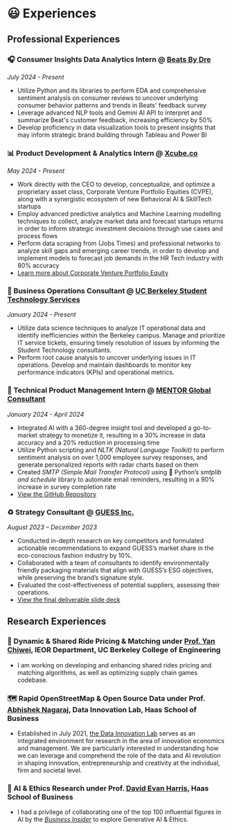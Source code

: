😃 Experiences
==============

## Professional Experiences

### 🎧 Consumer Insights Data Analytics Intern @ [Beats By Dre](https://www.beatsbydre.com/us)
*July 2024 - Present*
- Utilize Python and its libraries to perform EDA and comprehensive sentiment analysis on consumer reviews to uncover underlying consumer behavior patterns and trends in Beats' feedback survey
- Leverage advanced NLP tools and Gemini AI API to interpret and summarize Beat's customer feedback, increasing efficiency by 50%
- Develop proficiency in data visualization tools to present insights that may inform strategic brand building through Tableau and Power BI

### 📊 Product Development & Analytics Intern @ [Xcube.co](https://www.xcube.co/)
*May 2024 - Present*
- Work directly with the CEO to develop, conceptualize, and optimize a proprietary asset class, Corporate Venture Portfolio Equities (CVPE), along with a synergistic ecosystem of new Behavioral AI & SkillTech startups
- Employ advanced predictive analytics and Machine Learning modelling techniques to collect, analyze market data and forecast startups returns in order to inform strategic investment decisions through use cases and process flows
- Perform data scraping from (Jobs Times) and professional networks to analyze skill gaps and emerging career trends, in order to develop and implement models to forecast job demands in the HR Tech industry with 80% accuracy
- [Learn more about Corporate Venture Portfolio Equity](https://e27.co/how-xcubes-cvpe-initiative-transforms-venture-capital-in-startups-20240509/)

### 👔 Business Operations Consultant @ [UC Berkeley Student Technology Services](https://studenttech.berkeley.edu/home)
*January 2024 - Present*
- Utilize data science techniques to analyze IT operational data and identify inefficiencies within the Berkeley campus. Manage and prioritize IT service tickets, ensuring timely resolution of issues by informing the Student Technology consultants.
- Perform root cause analysis to uncover underlying issues in IT operations. Develop and maintain dashboards to monitor key performance indicators (KPIs) and operational metrics.

### 📧 Technical Product Management Intern @ [MENTOR Global Consultant](https://mentor-gc.com/us)
*January 2024 - April 2024*
- Integrated AI with a 360-degree insight tool and developed a go-to-market strategy to monetize it, resulting in a 30% increase in data accuracy and a 20% reduction in processing time
- Utilize Python scripting and *NLTK (Natural Language Toolkit)* to perform sentiment analysis on over 1,000 employee survey responses, and generate personalized ​​reports with radar charts based on them
- Created *SMTP (Simple Mail Transfer Protocol)* using 🐍 Python’s *smtplib and schedule* library to automate email reminders, resulting in a 90% increase in survey completion rate
- [View the GitHub Repository](https://github.com/kennywong524/Sentiment-Analysis-Radar-chart-demo-for-MENTOR/blob/main/Demo_real_time_insights.ipynb)

### ♻️ Strategy Consultant @ [GUESS Inc.](https://www.guess.com/us/en/home/) 
*August 2023 – December 2023*
- Conducted in-depth research on key competitors and formulated actionable recommendations to expand GUESS’s market share in the eco-conscious fashion industry by 10%.
- Collaborated with a team of consultants to identify environmentally friendly packaging materials that align with GUESS’s ESG objectives, while preserving the brand’s signature style.
- Evaluated the cost-effectiveness of potential suppliers, assessing their operations.
- [View the final deliverable slide deck](https://docs.google.com/presentation/d/1RkGaC7-xfkSB-OmUzEJ2XkSNOmSI_JbyIKwPWZ0dF0k/edit?usp=sharing)

## Research Experiences

### 🚕 Dynamic & Shared Ride Pricing & Matching under [Prof. Yan Chiwei](https://kennywong524.github.io/kennywong.github.io//#:~:text=working%20with%20Professor-,Chiwei%20Yan,-at%20the%20Department), IEOR Department, UC Berkeley College of Engineering
- I am working on developing and enhancing shared rides pricing and matching algorithms, as well as optimizing supply chain games codebase.

### 🗺️ Rapid OpenStreetMap & Open Source Data under Prof. [Abhishek Nagaraj](https://haas.berkeley.edu/faculty/nagaraj-abhishek/), Data Innovation Lab, Haas School of Business
- Established in July 2021, [the Data Innovation Lab](https://www.abhishekn.com/about-lab) serves as an integrated environment for research in the area of innovation economics and management. We are particularly interested in understanding how we can leverage and comprehend the role of the data and AI revolution in shaping innovation, entrepreneurship and creativity at the individual, firm and societal level.

### 🤖 AI & Ethics Research under Prof. [David Evan Harris](https://haas.berkeley.edu/faculty/harris-david/), Haas School of Business
- I  had a privilege of collaborating one of the top 100 influential figures in AI by the [*Business Insider*](https://www.businessinsider.com/the-ai-100-2023-the-people-who-make-ai-intelligent-2023-10) to explore Generative AI & Ethics.

